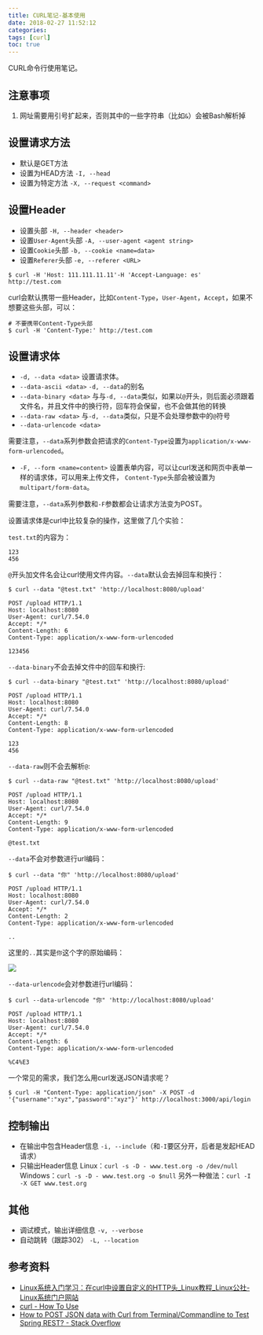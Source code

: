 ```yaml
---
title: CURL笔记-基本使用
date: 2018-02-27 11:52:12
categories:
tags: [curl]
toc: true
---
```


CURL命令行使用笔记。

<!-- more -->

## 注意事项

1. 网址需要用引号扩起来，否则其中的一些字符串（比如`&`）会被Bash解析掉

## 设置请求方法

- 默认是GET方法
- 设置为HEAD方法 `-I, --head`
- 设置为特定方法 `-X, --request <command>`

## 设置Header

- 设置头部 `-H, --header <header>` 
- 设置`User-Agent`头部 `-A, --user-agent <agent string>` 
- 设置`Cookie`头部 `-b, --cookie <name=data>` 
- 设置`Referer`头部 `-e, --referer <URL>` 

```
$ curl -H 'Host: 111.111.11.11'-H 'Accept-Language: es' http://test.com
```

curl会默认携带一些Header，比如`Content-Type`，`User-Agent`，`Accept`，如果不想要这些头部，可以：

```
# 不要携带Content-Type头部
$ curl -H 'Content-Type:' http://test.com
```

## 设置请求体

- `-d, --data <data>` 设置请求体。
- `--data-ascii <data>` `-d, --data`的别名
- `--data-binary <data>` 与与`-d, --data`类似，如果以`@`开头，则后面必须跟着文件名，并且文件中的换行符，回车符会保留，也不会做其他的转换
- `--data-raw <data>` 与`-d, --data`类似，只是不会处理参数中的`@`符号
- `--data-urlencode <data>`

需要注意，`--data`系列参数会把请求的`Content-Type`设置为`application/x-www-form-urlencoded`。

- `-F, --form <name=content>` 设置表单内容，可以让curl发送和网页中表单一样的请求体，可以用来上传文件，
`Content-Type`头部会被设置为`multipart/form-data`。

需要注意，`--data`系列参数和`-F`参数都会让请求方法变为POST。

设置请求体是curl中比较复杂的操作，这里做了几个实验：

`test.txt`的内容为：

```
123
456
```

`@`开头加文件名会让curl使用文件内容。`--data`默认会去掉回车和换行：

```
$ curl --data "@test.txt" 'http://localhost:8080/upload'

POST /upload HTTP/1.1
Host: localhost:8080
User-Agent: curl/7.54.0
Accept: */*
Content-Length: 6
Content-Type: application/x-www-form-urlencoded

123456
```

`--data-binary`不会去掉文件中的回车和换行:

```
$ curl --data-binary "@test.txt" 'http://localhost:8080/upload'

POST /upload HTTP/1.1
Host: localhost:8080
User-Agent: curl/7.54.0
Accept: */*
Content-Length: 8
Content-Type: application/x-www-form-urlencoded

123
456
```

`--data-raw`则不会去解析`@`:

```
$ curl --data-raw "@test.txt" 'http://localhost:8080/upload'

POST /upload HTTP/1.1
Host: localhost:8080
User-Agent: curl/7.54.0
Accept: */*
Content-Length: 9
Content-Type: application/x-www-form-urlencoded

@test.txt
```

`--data`不会对参数进行url编码：

```
$ curl --data "你" 'http://localhost:8080/upload'

POST /upload HTTP/1.1
Host: localhost:8080
User-Agent: curl/7.54.0
Accept: */*
Content-Length: 2
Content-Type: application/x-www-form-urlencoded

..
```

这里的`..`其实是`你`这个字的原始编码：

![](/img/tools/curl-not-urlencode-body.png)

`--data-urlencode`会对参数进行url编码：

```
$ curl --data-urlencode "你" 'http://localhost:8080/upload'

POST /upload HTTP/1.1
Host: localhost:8080
User-Agent: curl/7.54.0
Accept: */*
Content-Length: 6
Content-Type: application/x-www-form-urlencoded

%C4%E3
```

一个常见的需求，我们怎么用curl发送JSON请求呢？

```
$ curl -H "Content-Type: application/json" -X POST -d '{"username":"xyz","password":"xyz"}' http://localhost:3000/api/login
```

## 控制输出

- 在输出中包含Header信息 `-i, --include`（和`-I`要区分开，后者是发起HEAD请求）
- 只输出Header信息 
    Linux：`curl -s -D - www.test.org -o /dev/null`
    Windows：`curl -s -D - www.test.org -o $null`
    另外一种做法：`curl -I -X GET www.test.org`

## 其他

- 调试模式，输出详细信息 `-v, --verbose`
- 自动跳转（跟踪302） `-L, --location`


## 参考资料
- [Linux系统入门学习：在curl中设置自定义的HTTP头_Linux教程_Linux公社-Linux系统门户网站](https://www.linuxidc.com/Linux/2015-02/114220.htm)
- [curl - How To Use](https://curl.haxx.se/docs/manpage.html)
- [How to POST JSON data with Curl from Terminal/Commandline to Test Spring REST? - Stack Overflow](https://stackoverflow.com/questions/7172784/how-to-post-json-data-with-curl-from-terminal-commandline-to-test-spring-rest)